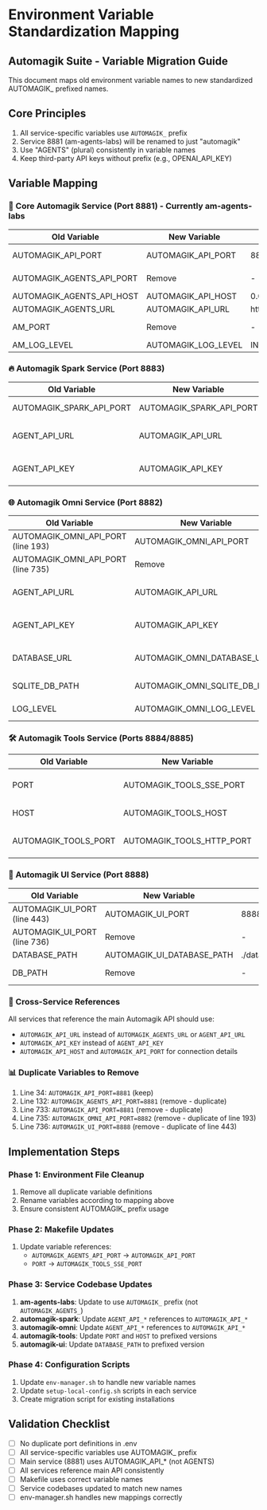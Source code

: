 # Environment Variable Standardization Mapping
## Automagik Suite - Variable Migration Guide

This document maps old environment variable names to new standardized AUTOMAGIK_ prefixed names.

## Core Principles
1. All service-specific variables use `AUTOMAGIK_` prefix
2. Service 8881 (am-agents-labs) will be renamed to just "automagik" 
3. Use "AGENTS" (plural) consistently in variable names
4. Keep third-party API keys without prefix (e.g., OPENAI_API_KEY)

## Variable Mapping

### 🚀 Core Automagik Service (Port 8881) - Currently am-agents-labs
| Old Variable | New Variable | Value | Notes |
|--------------|--------------|-------|-------|
| AUTOMAGIK_API_PORT | AUTOMAGIK_API_PORT | 8881 | Keep as-is (main service port) |
| AUTOMAGIK_AGENTS_API_PORT | Remove | - | Duplicate of AUTOMAGIK_API_PORT |
| AUTOMAGIK_AGENTS_API_HOST | AUTOMAGIK_API_HOST | 0.0.0.0 | Simplify naming |
| AUTOMAGIK_AGENTS_URL | AUTOMAGIK_API_URL | http://localhost:8881 | Simplify naming |
| AM_PORT | Remove | - | Legacy variable from setup scripts |
| AM_LOG_LEVEL | AUTOMAGIK_LOG_LEVEL | INFO | Already exists |

### 🔥 Automagik Spark Service (Port 8883)
| Old Variable | New Variable | Value | Notes |
|--------------|--------------|-------|-------|
| AUTOMAGIK_SPARK_API_PORT | AUTOMAGIK_SPARK_API_PORT | 8883 | Keep as-is |
| AGENT_API_URL | AUTOMAGIK_API_URL | http://localhost:8881 | Reference to main service |
| AGENT_API_KEY | AUTOMAGIK_API_KEY | namastex888 | Reference to main service |

### 🌐 Automagik Omni Service (Port 8882)
| Old Variable | New Variable | Value | Notes |
|--------------|--------------|-------|-------|
| AUTOMAGIK_OMNI_API_PORT (line 193) | AUTOMAGIK_OMNI_API_PORT | 8882 | Keep first occurrence |
| AUTOMAGIK_OMNI_API_PORT (line 735) | Remove | - | Duplicate |
| AGENT_API_URL | AUTOMAGIK_API_URL | http://localhost:8881 | Reference to main service |
| AGENT_API_KEY | AUTOMAGIK_API_KEY | namastex888 | Reference to main service |
| DATABASE_URL | AUTOMAGIK_OMNI_DATABASE_URL | - | Service-specific database |
| SQLITE_DB_PATH | AUTOMAGIK_OMNI_SQLITE_DB_PATH | ./data/omnihub.db | Service-specific |
| LOG_LEVEL | AUTOMAGIK_OMNI_LOG_LEVEL | INFO | Service-specific |

### 🛠️ Automagik Tools Service (Ports 8884/8885)
| Old Variable | New Variable | Value | Notes |
|--------------|--------------|-------|-------|
| PORT | AUTOMAGIK_TOOLS_SSE_PORT | 8884 | SSE transport port |
| HOST | AUTOMAGIK_TOOLS_HOST | 127.0.0.1 | Service host |
| AUTOMAGIK_TOOLS_PORT | AUTOMAGIK_TOOLS_HTTP_PORT | 8885 | HTTP transport port |

### 🎨 Automagik UI Service (Port 8888)
| Old Variable | New Variable | Value | Notes |
|--------------|--------------|-------|-------|
| AUTOMAGIK_UI_PORT (line 443) | AUTOMAGIK_UI_PORT | 8888 | Keep first occurrence |
| AUTOMAGIK_UI_PORT (line 736) | Remove | - | Duplicate |
| DATABASE_PATH | AUTOMAGIK_UI_DATABASE_PATH | ./data/automagik.db | Service-specific |
| DB_PATH | Remove | - | Duplicate of DATABASE_PATH |

### 🔗 Cross-Service References
All services that reference the main Automagik API should use:
- `AUTOMAGIK_API_URL` instead of `AUTOMAGIK_AGENTS_URL` or `AGENT_API_URL`
- `AUTOMAGIK_API_KEY` instead of `AGENT_API_KEY`
- `AUTOMAGIK_API_HOST` and `AUTOMAGIK_API_PORT` for connection details

### 📊 Duplicate Variables to Remove
1. Line 34: `AUTOMAGIK_API_PORT=8881` (keep)
2. Line 132: `AUTOMAGIK_AGENTS_API_PORT=8881` (remove - duplicate)
3. Line 733: `AUTOMAGIK_API_PORT=8881` (remove - duplicate)
4. Line 735: `AUTOMAGIK_OMNI_API_PORT=8882` (remove - duplicate of line 193)
5. Line 736: `AUTOMAGIK_UI_PORT=8888` (remove - duplicate of line 443)

## Implementation Steps

### Phase 1: Environment File Cleanup
1. Remove all duplicate variable definitions
2. Rename variables according to mapping above
3. Ensure consistent AUTOMAGIK_ prefix usage

### Phase 2: Makefile Updates
1. Update variable references:
   - `AUTOMAGIK_AGENTS_API_PORT` → `AUTOMAGIK_API_PORT`
   - `PORT` → `AUTOMAGIK_TOOLS_SSE_PORT`

### Phase 3: Service Codebase Updates
1. **am-agents-labs**: Update to use `AUTOMAGIK_` prefix (not `AUTOMAGIK_AGENTS_`)
2. **automagik-spark**: Update `AGENT_API_*` references to `AUTOMAGIK_API_*`
3. **automagik-omni**: Update `AGENT_API_*` references to `AUTOMAGIK_API_*`
4. **automagik-tools**: Update `PORT` and `HOST` to prefixed versions
5. **automagik-ui**: Update `DATABASE_PATH` to prefixed version

### Phase 4: Configuration Scripts
1. Update `env-manager.sh` to handle new variable names
2. Update `setup-local-config.sh` scripts in each service
3. Create migration script for existing installations

## Validation Checklist
- [ ] No duplicate port definitions in .env
- [ ] All service-specific variables use AUTOMAGIK_ prefix
- [ ] Main service (8881) uses AUTOMAGIK_API_* (not AGENTS)
- [ ] All services reference main API consistently
- [ ] Makefile uses correct variable names
- [ ] Service codebases updated to match new names
- [ ] env-manager.sh handles new mappings correctly